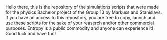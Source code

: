 Hello there, this is the repository of the simulations scripts that were made for the physics Bachelor project of the Group 13 by Markuss and Stanislavs. 
If you have an access to this repository, you are free to copy, launch and use these scripts for the sake of your reaserch and/or other commercial purposes.
Entropy is a public commodity and anyone can experience it! Good luck and have fun!
